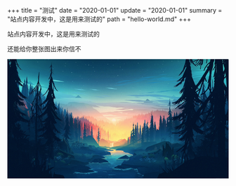 +++
title = "测试"
date = "2020-01-01"
update = "2020-01-01"
summary = "站点内容开发中，这是用来测试的"
path = "hello-world.md"
+++

站点内容开发中，这是用来测试的

还能给你整张图出来你信不

![](images/test.png)